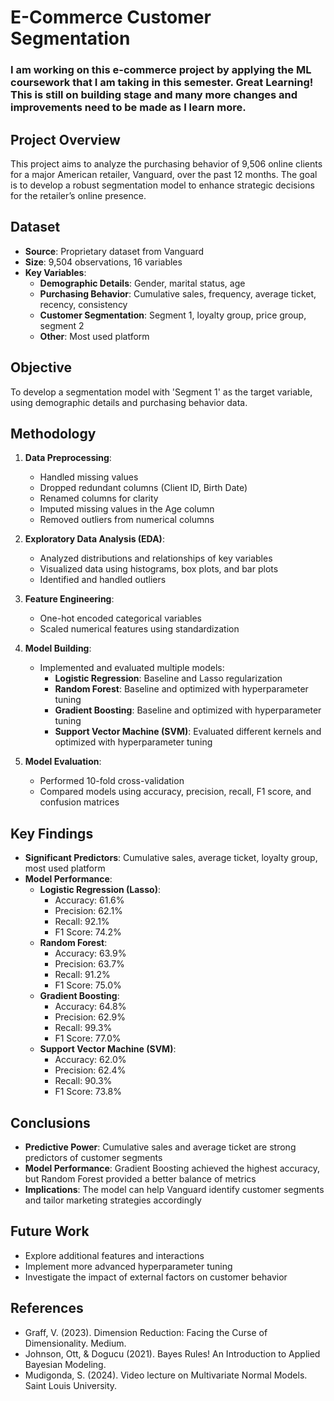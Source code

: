# E-Commerce Customer Segmentation

### I am working on this e-commerce project by applying the ML coursework that I am taking in this semester. Great Learning! This is still on building stage and many more changes and improvements need to be made as I learn more.
## Project Overview
This project aims to analyze the purchasing behavior of 9,506 online clients for a major American retailer, Vanguard, over the past 12 months. The goal is to develop a robust segmentation model to enhance strategic decisions for the retailer’s online presence.

## Dataset
- **Source**: Proprietary dataset from Vanguard
- **Size**: 9,504 observations, 16 variables
- **Key Variables**:
  - **Demographic Details**: Gender, marital status, age
  - **Purchasing Behavior**: Cumulative sales, frequency, average ticket, recency, consistency
  - **Customer Segmentation**: Segment 1, loyalty group, price group, segment 2
  - **Other**: Most used platform

## Objective
To develop a segmentation model with 'Segment 1' as the target variable, using demographic details and purchasing behavior data.

## Methodology
1. **Data Preprocessing**:
   - Handled missing values
   - Dropped redundant columns (Client ID, Birth Date)
   - Renamed columns for clarity
   - Imputed missing values in the Age column
   - Removed outliers from numerical columns

2. **Exploratory Data Analysis (EDA)**:
   - Analyzed distributions and relationships of key variables
   - Visualized data using histograms, box plots, and bar plots
   - Identified and handled outliers

3. **Feature Engineering**:
   - One-hot encoded categorical variables
   - Scaled numerical features using standardization

4. **Model Building**:
   - Implemented and evaluated multiple models:
     - **Logistic Regression**: Baseline and Lasso regularization
     - **Random Forest**: Baseline and optimized with hyperparameter tuning
     - **Gradient Boosting**: Baseline and optimized with hyperparameter tuning
     - **Support Vector Machine (SVM)**: Evaluated different kernels and optimized with hyperparameter tuning

5. **Model Evaluation**:
   - Performed 10-fold cross-validation
   - Compared models using accuracy, precision, recall, F1 score, and confusion matrices

## Key Findings
- **Significant Predictors**: Cumulative sales, average ticket, loyalty group, most used platform
- **Model Performance**:
  - **Logistic Regression (Lasso)**:
    - Accuracy: 61.6%
    - Precision: 62.1%
    - Recall: 92.1%
    - F1 Score: 74.2%
  - **Random Forest**:
    - Accuracy: 63.9%
    - Precision: 63.7%
    - Recall: 91.2%
    - F1 Score: 75.0%
  - **Gradient Boosting**:
    - Accuracy: 64.8%
    - Precision: 62.9%
    - Recall: 99.3%
    - F1 Score: 77.0%
  - **Support Vector Machine (SVM)**:
    - Accuracy: 62.0%
    - Precision: 62.4%
    - Recall: 90.3%
    - F1 Score: 73.8%

## Conclusions
- **Predictive Power**: Cumulative sales and average ticket are strong predictors of customer segments
- **Model Performance**: Gradient Boosting achieved the highest accuracy, but Random Forest provided a better balance of metrics
- **Implications**: The model can help Vanguard identify customer segments and tailor marketing strategies accordingly

## Future Work
- Explore additional features and interactions
- Implement more advanced hyperparameter tuning
- Investigate the impact of external factors on customer behavior

## References
- Graff, V. (2023). Dimension Reduction: Facing the Curse of Dimensionality. Medium.
- Johnson, Ott, & Dogucu (2021). Bayes Rules! An Introduction to Applied Bayesian Modeling.
- Mudigonda, S. (2024). Video lecture on Multivariate Normal Models. Saint Louis University.

